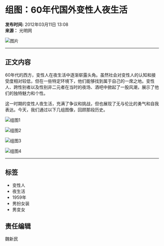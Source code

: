 # 组图：60年代国外变性人夜生活

**发布时间:** 2012年03月11日 13:08  
**来源：** 光明网  

![图片](http://image.xinmin.cn/2012/03/09/20120309091623869928.jpg)

---

## 正文内容

60年代的西方，变性人在夜生活中逐渐崭露头角。虽然社会对变性人的认知和接受度相对较低，但在一些特定环境下，他们能够找到属于自己的一席之地。变性人、跨性别者以及性别非二元者在当时的夜场、酒吧中掀起了一股风潮，展示了他们的独特魅力和个性。

这一时期的变性人夜生活，充满了争议和挑战，但也展现了无与伦比的勇气和自我表达。今天，我们通过以下几组图像，回顾那段历史。

![组图1](http://example.com/image1.jpg)

![组图2](http://example.com/image2.jpg)

![组图3](http://example.com/image3.jpg)

![组图4](http://example.com/image4.jpg)

---

## 标签
- 变性人
- 夜生活
- 1959年
- 男扮女装
- 男变女

## 责任编辑
魏新民